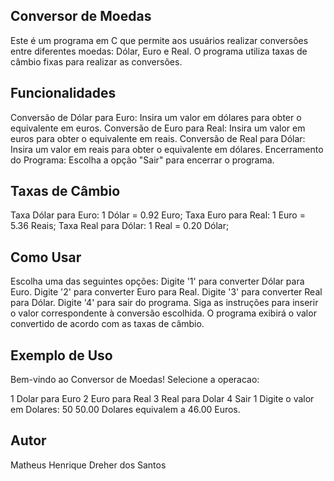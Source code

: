## Conversor de Moedas
Este é um programa em C que permite aos usuários realizar conversões entre diferentes moedas: Dólar, Euro e Real. O programa utiliza taxas de câmbio fixas para realizar as conversões.

## Funcionalidades
Conversão de Dólar para Euro: Insira um valor em dólares para obter o equivalente em euros.
Conversão de Euro para Real: Insira um valor em euros para obter o equivalente em reais.
Conversão de Real para Dólar: Insira um valor em reais para obter o equivalente em dólares.
Encerramento do Programa: Escolha a opção "Sair" para encerrar o programa.

## Taxas de Câmbio
Taxa Dólar para Euro: 1 Dólar = 0.92 Euro;
Taxa Euro para Real: 1 Euro = 5.36 Reais;
Taxa Real para Dólar: 1 Real = 0.20 Dólar;

## Como Usar
Escolha uma das seguintes opções:
Digite '1' para converter Dólar para Euro.
Digite '2' para converter Euro para Real.
Digite '3' para converter Real para Dólar.
Digite '4' para sair do programa.
Siga as instruções para inserir o valor correspondente à conversão escolhida.
O programa exibirá o valor convertido de acordo com as taxas de câmbio.

## Exemplo de Uso
Bem-vindo ao Conversor de Moedas!
Selecione a operacao:

1 Dolar para Euro
2 Euro para Real
3 Real para Dolar
4 Sair
1
Digite o valor em Dolares: 50
50.00 Dolares equivalem a 46.00 Euros.

## Autor
Matheus Henrique Dreher dos Santos

